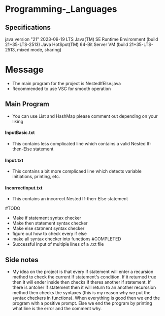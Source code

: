 # Programming-_Languages

## Specifications 

java version "21" 2023-09-19 LTS
Java(TM) SE Runtime Environment (build 21+35-LTS-2513)
Java HotSpot(TM) 64-Bit Server VM (build 21+35-LTS-2513, mixed mode, sharing)

# Message 
- The main program for the project is NestedIfElse.java 
- Recommended to use VSC for smooth operation

## Main Program 
- You can use List and HashMap please comment out depending on your liking
#### InputBasic.txt
- This contains less complicated line which contains a valid Nested If-then-Else statement

#### Input.txt
- This contains a bit more complicaed line which detects variable initiations, printing, etc. 

#### IncorrectInput.txt
- This contains an incorrect Nested If-then-Else statement

#TODO
- Make if statement syntax checker
- Make then statement syntax checker 
- Make else statment syntax checker 
- figure out how to check every if else 
- make all syntax checker into functions 
#COMPLETED
- Successful input of multiple lines of a .txt file 

## Side notes 
- My idea on the project is that every if statement will enter a recursion method to check the current If statement's condition. If it returned true then it will ender inside then checks if theres another if statement. If there is antoher if statement then it will return to an another recurssion method then checks the syntaxes (this is my reason why we put the syntax checkers in functions). When everything is good then we end the program with a positive prompt. Else we end the program by printing what line is the error and the comment why.